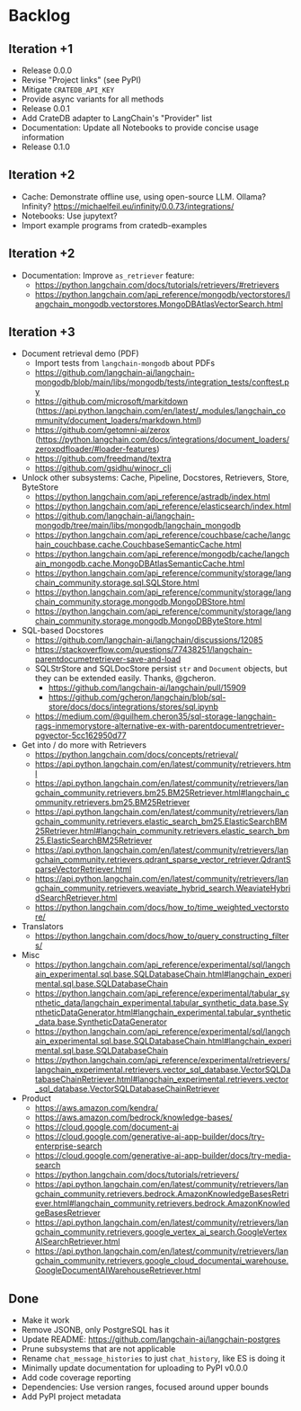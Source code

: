 # Backlog

## Iteration +1
- Release 0.0.0
- Revise "Project links" (see PyPI)
- Mitigate `CRATEDB_API_KEY`
- Provide async variants for all methods
- Release 0.0.1
- Add CrateDB adapter to LangChain's "Provider" list 
- Documentation: Update all Notebooks to provide concise usage information
- Release 0.1.0

## Iteration +2
- Cache: Demonstrate offline use, using open-source LLM. Ollama?
  Infinity? https://michaelfeil.eu/infinity/0.0.73/integrations/
- Notebooks: Use jupytext?
- Import example programs from cratedb-examples

## Iteration +2
- Documentation: Improve `as_retriever` feature:
  - https://python.langchain.com/docs/tutorials/retrievers/#retrievers
  - https://python.langchain.com/api_reference/mongodb/vectorstores/langchain_mongodb.vectorstores.MongoDBAtlasVectorSearch.html

## Iteration +3
- Document retrieval demo (PDF)
  - Import tests from `langchain-mongodb` about PDFs
  - https://github.com/langchain-ai/langchain-mongodb/blob/main/libs/mongodb/tests/integration_tests/conftest.py
  - https://github.com/microsoft/markitdown (https://api.python.langchain.com/en/latest/_modules/langchain_community/document_loaders/markdown.html)
  - https://github.com/getomni-ai/zerox (https://python.langchain.com/docs/integrations/document_loaders/zeroxpdfloader/#loader-features)
  - https://github.com/freedmand/textra
  - https://github.com/gsidhu/winocr_cli
- Unlock other subsystems: Cache, Pipeline, Docstores, Retrievers, Store, ByteStore
  - https://python.langchain.com/api_reference/astradb/index.html
  - https://python.langchain.com/api_reference/elasticsearch/index.html
  - https://github.com/langchain-ai/langchain-mongodb/tree/main/libs/mongodb/langchain_mongodb
  - https://python.langchain.com/api_reference/couchbase/cache/langchain_couchbase.cache.CouchbaseSemanticCache.html
  - https://python.langchain.com/api_reference/mongodb/cache/langchain_mongodb.cache.MongoDBAtlasSemanticCache.html
  - https://python.langchain.com/api_reference/community/storage/langchain_community.storage.sql.SQLStore.html
  - https://python.langchain.com/api_reference/community/storage/langchain_community.storage.mongodb.MongoDBStore.html
  - https://python.langchain.com/api_reference/community/storage/langchain_community.storage.mongodb.MongoDBByteStore.html
- SQL-based Docstores
  - https://github.com/langchain-ai/langchain/discussions/12085
  - https://stackoverflow.com/questions/77438251/langchain-parentdocumetretriever-save-and-load
  - SQLStrStore and SQLDocStore persist `str` and `Document` objects, but they can be extended easily.
    Thanks, @gcheron.
    - https://github.com/langchain-ai/langchain/pull/15909
    - https://github.com/gcheron/langchain/blob/sql-store/docs/docs/integrations/stores/sql.ipynb
  - https://medium.com/@guilhem.cheron35/sql-storage-langchain-rags-inmemorystore-alternative-ex-with-parentdocumentretriever-pgvector-5cc162950d77
- Get into / do more with Retrievers
  - https://python.langchain.com/docs/concepts/retrieval/
  - https://api.python.langchain.com/en/latest/community/retrievers.html
  - https://api.python.langchain.com/en/latest/community/retrievers/langchain_community.retrievers.bm25.BM25Retriever.html#langchain_community.retrievers.bm25.BM25Retriever
  - https://api.python.langchain.com/en/latest/community/retrievers/langchain_community.retrievers.elastic_search_bm25.ElasticSearchBM25Retriever.html#langchain_community.retrievers.elastic_search_bm25.ElasticSearchBM25Retriever
  - https://api.python.langchain.com/en/latest/community/retrievers/langchain_community.retrievers.qdrant_sparse_vector_retriever.QdrantSparseVectorRetriever.html
  - https://api.python.langchain.com/en/latest/community/retrievers/langchain_community.retrievers.weaviate_hybrid_search.WeaviateHybridSearchRetriever.html
  - https://python.langchain.com/docs/how_to/time_weighted_vectorstore/
- Translators
  - https://python.langchain.com/docs/how_to/query_constructing_filters/
- Misc
  - https://python.langchain.com/api_reference/experimental/sql/langchain_experimental.sql.base.SQLDatabaseChain.html#langchain_experimental.sql.base.SQLDatabaseChain
  - https://python.langchain.com/api_reference/experimental/tabular_synthetic_data/langchain_experimental.tabular_synthetic_data.base.SyntheticDataGenerator.html#langchain_experimental.tabular_synthetic_data.base.SyntheticDataGenerator
  - https://python.langchain.com/api_reference/experimental/sql/langchain_experimental.sql.base.SQLDatabaseChain.html#langchain_experimental.sql.base.SQLDatabaseChain
  - https://python.langchain.com/api_reference/experimental/retrievers/langchain_experimental.retrievers.vector_sql_database.VectorSQLDatabaseChainRetriever.html#langchain_experimental.retrievers.vector_sql_database.VectorSQLDatabaseChainRetriever
- Product
  - https://aws.amazon.com/kendra/
  - https://aws.amazon.com/bedrock/knowledge-bases/
  - https://cloud.google.com/document-ai
  - https://cloud.google.com/generative-ai-app-builder/docs/try-enterprise-search
  - https://cloud.google.com/generative-ai-app-builder/docs/try-media-search
  - https://python.langchain.com/docs/tutorials/retrievers/
  - https://api.python.langchain.com/en/latest/community/retrievers/langchain_community.retrievers.bedrock.AmazonKnowledgeBasesRetriever.html#langchain_community.retrievers.bedrock.AmazonKnowledgeBasesRetriever
  - https://api.python.langchain.com/en/latest/community/retrievers/langchain_community.retrievers.google_vertex_ai_search.GoogleVertexAISearchRetriever.html
  - https://api.python.langchain.com/en/latest/community/retrievers/langchain_community.retrievers.google_cloud_documentai_warehouse.GoogleDocumentAIWarehouseRetriever.html

## Done
- Make it work
- Remove JSONB, only PostgreSQL has it
- Update README: https://github.com/langchain-ai/langchain-postgres
- Prune subsystems that are not applicable
- Rename `chat_message_histories` to just `chat_history`, like ES is doing it
- Minimally update documentation for uploading to PyPI v0.0.0
- Add code coverage reporting
- Dependencies: Use version ranges, focused around upper bounds
- Add PyPI project metadata
